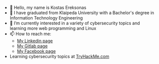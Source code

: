 - 👋 Hello, my name is Kostas Ereksonas
- 👀 I have graduated from Klaipeda University with a Bachelor's degree in Information Technology Engineering
- 🌱 I’m currently interested in a variety of cybersecurity topics and learning more web programming and Linux
- 📫 How to reach me:
  - [My Linkedin page](https://www.linkedin.com/in/kostasereksonas/)
  - [My Gitlab page](https://gitlab.com/k.ereksonas/)
  - [My Facebook page](https://www.facebook.com/kostas.ereksonas/)
- Learning cybersecurity topics at [TryHackMe.com](https://tryhackme.com)
